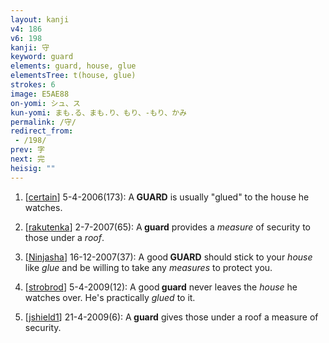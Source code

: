 ```yaml
---
layout: kanji
v4: 186
v6: 198
kanji: 守
keyword: guard
elements: guard, house, glue
elementsTree: t(house, glue)
strokes: 6
image: E5AE88
on-yomi: シュ、ス
kun-yomi: まも.る、まも.り、もり、-もり、かみ
permalink: /守/
redirect_from:
 - /198/
prev: 字
next: 完
heisig: ""
---
```


1) [<a href="http://kanji.koohii.com/profile/certain">certain</a>] 5-4-2006(173): A<strong> GUARD</strong> is usually &quot;glued&quot; to the house he watches.

2) [<a href="http://kanji.koohii.com/profile/rakutenka">rakutenka</a>] 2-7-2007(65): A<strong> guard</strong> provides a <em>measure</em> of security to those under a <em>roof</em>.

3) [<a href="http://kanji.koohii.com/profile/Ninjasha">Ninjasha</a>] 16-12-2007(37): A good<strong> GUARD</strong> should stick to your <em>house</em> like <em>glue</em> and be willing to take any <em>measures</em> to protect you.

4) [<a href="http://kanji.koohii.com/profile/strobrod">strobrod</a>] 5-4-2009(12): A good<strong> guard</strong> never leaves the <em>house</em> he watches over. He&#039;s practically <em>glued</em> to it.

5) [<a href="http://kanji.koohii.com/profile/jshield1">jshield1</a>] 21-4-2009(6): A<strong> guard</strong> gives those under a roof a measure of security.

